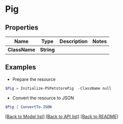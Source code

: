# Pig
## Properties

Name | Type | Description | Notes
------------ | ------------- | ------------- | -------------
**ClassName** | **String** |  | 

## Examples

- Prepare the resource
```powershell
$Pig = Initialize-PSPetstorePig  -ClassName null
```

- Convert the resource to JSON
```powershell
$Pig | ConvertTo-JSON
```

[[Back to Model list]](../README.md#documentation-for-models) [[Back to API list]](../README.md#documentation-for-api-endpoints) [[Back to README]](../README.md)

